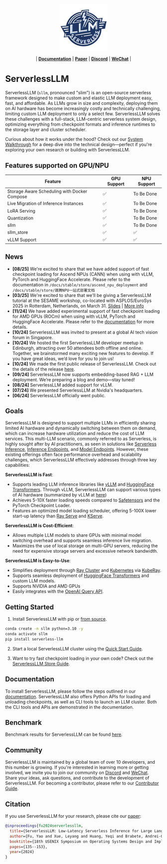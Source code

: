 <p align="center">
  <picture>
    <img src="./docs/images/serverlessllm.jpg" alt="ServerlessLLM" width="30%">
  </picture>
</p>

<p align="center">
| <a href="https://serverlessllm.github.io"><b>Documentation</b></a> | <a href="https://www.usenix.org/conference/osdi24/presentation/fu"><b>Paper</b></a> | <a href="https://discord.gg/AEF8Gduvm8"><b>Discord</b></a> | <a href="./docs/images/wechat.png"><b>WeChat</b></a> |

</p>

# ServerlessLLM

ServerlessLLM (`sllm`, pronounced "slim") is an open-source serverless framework designed to make custom and elastic LLM deployment easy, fast, and affordable. As LLMs grow in size and complexity, deploying them on AI hardware has become increasingly costly and technically challenging, limiting custom LLM deployment to only a select few. ServerlessLLM solves these challenges with a full-stack, LLM-centric serverless system design, optimizing everything from checkpoint formats and inference runtimes to the storage layer and cluster scheduler.

Curious about how it works under the hood? Check out our [System Walkthrough](https://github.com/ServerlessLLM/ServerlessLLM/tree/main/blogs/serverless-llm-architecture) for a deep dive into the technical design—perfect if you're exploring your own research or building with ServerlessLLM.

## Features supported on GPU/NPU

| Feature                              | GPU Support | NPU Support          |
|--------------------------------------|-------------|----------------------|
| Storage Aware Scheduling with Docker Compose | ✅         | To Be Done        |
| Live Migration of Inference Instances | ✅         | To Be Done           |
| LoRA Serving                         | ✅         | To Be Done          |
| Quantization                         | ✅         | To Be Done                  |
| sllm                         | ✅         | To Be Done        |
| sllm_store                           | ✅         | ✅                  |
| vLLM Support                         | ✅         | ✅                  |

## News

- **[08/25]** We're excited to share that we have added support of fast checkpoint loading for Ascend NPUs (CANN) when using with vLLM, PyTorch and HuggingFace Accelerate. Please refer to the documentation in `/docs/stable/store/ascend_npu_deployment` and `/docs/stable/store/晟腾NPU一站式部署文档`
- **[03/25]** We're excited to share that we'll be giving a ServerlessLLM tutorial at the SESAME workshop, co-located with ASPLOS/EuroSys 2025 in Rotterdam, Netherlands, on March 31. [Slides](https://docs.google.com/presentation/d/1ioGCVpsg0x3oCxX19EiE820aMiY22X5MG6jgImZ1W18/edit?usp=sharing) | [More info](https://sesame25.github.io/)
- **[11/24]** We have added experimental support of fast checkpoint loading for AMD GPUs (ROCm) when using with vLLM, PyTorch and HuggingFace Accelerate. Please refer to the [documentation](https://serverlessllm.github.io/docs/stable/store/rocm_quickstart) for more details.
- **[10/24]** ServerlessLLM was invited to present at a global AI tech vision forum in Singapore.
- **[10/24]** We hosted the first ServerlessLLM developer meetup in Edinburgh, attracting over 50 attendees both offline and online. Together, we brainstormed many exciting new features to develop. If you have great ideas, we’d love for you to join us!
- **[10/24]** We made the first public release of ServerlessLLM. Check out the details of the release [here](https://github.com/ServerlessLLM/ServerlessLLM/releases/tag/v0.5.0).
- **[09/24]** ServerlessLLM now supports embedding-based RAG + LLM deployment. We’re preparing a blog and demo—stay tuned!
- **[08/24]** ServerlessLLM added support for vLLM.
- **[07/24]** We presented ServerlessLLM at Nvidia's headquarters.
- **[06/24]** ServerlessLLM officially went public.

## Goals

ServerlessLLM is designed to support multiple LLMs in efficiently sharing limited AI hardware and dynamically switching between them on demand, which can increase hardware utilization and reduce the cost of LLM services. This multi-LLM scenario, commonly referred to as Serverless, is highly sought after by AI practitioners, as seen in solutions like [Serverless Inference](https://docs.aws.amazon.com/sagemaker/latest/dg/serverless-endpoints.html), [Inference Endpoints](https://huggingface.co/inference-endpoints/dedicated), and [Model Endpoints](https://learn.microsoft.com/en-us/azure/machine-learning/concept-endpoints?view=azureml-api-2). However, these existing offerings often face performance overhead and scalability challenges, which ServerlessLLM effectively addresses through three key capabilities:

**ServerlessLLM is Fast**:
- Supports leading LLM inference libraries like [vLLM](https://github.com/vllm-project/vllm) and [HuggingFace Transformers](https://huggingface.co/docs/transformers/en/index). Through vLLM, ServerlessLLM can support various types of AI hardware (summarized by vLLM at [here](https://docs.vllm.ai/en/stable/getting_started/installation.html))
- Achieves 5-10X faster loading speeds compared to [Safetensors](https://github.com/huggingface/safetensors) and the PyTorch Checkpoint Loader.
- Features an optimized model loading scheduler, offering 5-100X lower start-up latency than [Ray Serve](https://docs.ray.io/en/latest/serve/index.html) and [KServe](https://github.com/kserve/kserve).

**ServerlessLLM is Cost-Efficient**:
- Allows multiple LLM models to share GPUs with minimal model switching overhead and supports seamless inference live migration.
- Maximizes the use of local storage on multi-GPU servers, reducing the need for expensive storage servers and excessive network bandwidth.

**ServerlessLLM is Easy-to-Use**:
- Simplifies deployment through [Ray Cluster](https://docs.ray.io/en/latest/cluster/getting-started.html) and [Kubernetes](https://kubernetes.io/) via [KubeRay](https://github.com/ray-project/kuberay).
- Supports seamless deployment of [HuggingFace Transformers](https://huggingface.co/docs/transformers/en/index) and custom LLM models.
- Supports NVIDIA and AMD GPUs
- Easily integrates with the [OpenAI Query API](https://platform.openai.com/docs/overview).

## Getting Started

1. Install ServerlessLLM with pip or [from source](https://serverlessllm.github.io/docs/stable/deployment/single_machine#installation).

```bash
conda create -n sllm python=3.10 -y
conda activate sllm
pip install serverless-llm
```

2. Start a local ServerlessLLM cluster using the [Quick Start Guide](https://serverlessllm.github.io/docs/stable/getting_started).

3. Want to try fast checkpoint loading in your own code? Check out the [ServerlessLLM Store Guide](https://serverlessllm.github.io/docs/stable/store/quickstart).

## Documentation

To install ServerlessLLM, please follow the steps outlined in our [documentation](https://serverlessllm.github.io). ServerlessLLM also offers Python APIs for loading and unloading checkpoints, as well as CLI tools to launch an LLM cluster. Both the CLI tools and APIs are demonstrated in the documentation.

## Benchmark

Benchmark results for ServerlessLLM can be found [here](./benchmarks/README.md).

## Community

ServerlessLLM is maintained by a global team of over 10 developers, and this number is growing. If you're interested in learning more or getting involved, we invite you to join our community on [Discord](https://discord.gg/AEF8Gduvm8) and [WeChat](./docs/images/wechat.png). Share your ideas, ask questions, and contribute to the development of ServerlessLLM. For becoming a contributor, please refer to our [Contributor Guide](./CONTRIBUTING.md).

## Citation

If you use ServerlessLLM for your research, please cite our [paper](https://arxiv.org/abs/2401.14351):

```bibtex
@inproceedings{fu2024serverlessllm,
  title={ServerlessLLM: Low-Latency Serverless Inference for Large Language Models},
  author={Fu, Yao and Xue, Leyang and Huang, Yeqi and Brabete, Andrei-Octavian and Ustiugov, Dmitrii and Patel, Yuvraj and Mai, Luo},
  booktitle={18th USENIX Symposium on Operating Systems Design and Implementation (OSDI 24)},
  pages={135--153},
  year={2024}
}
```
